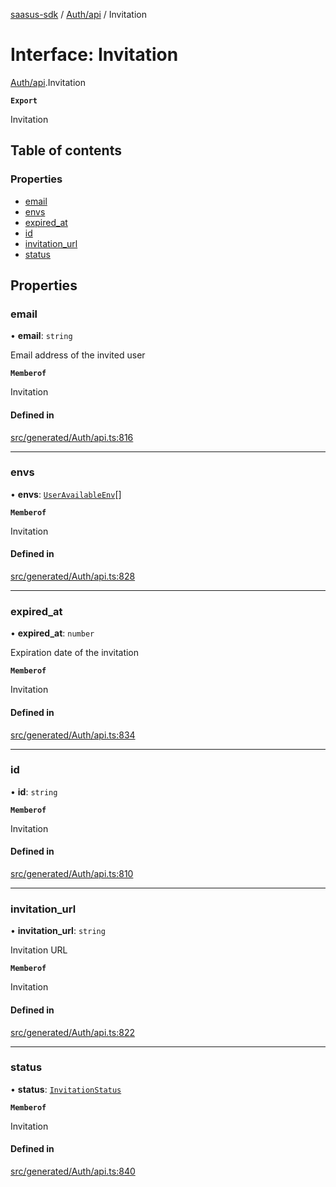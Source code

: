 [saasus-sdk](../README.md) / [Auth/api](../modules/Auth_api.md) / Invitation

# Interface: Invitation

[Auth/api](../modules/Auth_api.md).Invitation

**`Export`**

Invitation

## Table of contents

### Properties

- [email](Auth_api.Invitation.md#email)
- [envs](Auth_api.Invitation.md#envs)
- [expired\_at](Auth_api.Invitation.md#expired_at)
- [id](Auth_api.Invitation.md#id)
- [invitation\_url](Auth_api.Invitation.md#invitation_url)
- [status](Auth_api.Invitation.md#status)

## Properties

### email

• **email**: `string`

Email address of the invited user

**`Memberof`**

Invitation

#### Defined in

[src/generated/Auth/api.ts:816](https://github.com/saasus-platform/saasus-sdk-javascript/blob/c6c266c/src/generated/Auth/api.ts#L816)

___

### envs

• **envs**: [`UserAvailableEnv`](Auth_api.UserAvailableEnv.md)[]

**`Memberof`**

Invitation

#### Defined in

[src/generated/Auth/api.ts:828](https://github.com/saasus-platform/saasus-sdk-javascript/blob/c6c266c/src/generated/Auth/api.ts#L828)

___

### expired\_at

• **expired\_at**: `number`

Expiration date of the invitation

**`Memberof`**

Invitation

#### Defined in

[src/generated/Auth/api.ts:834](https://github.com/saasus-platform/saasus-sdk-javascript/blob/c6c266c/src/generated/Auth/api.ts#L834)

___

### id

• **id**: `string`

**`Memberof`**

Invitation

#### Defined in

[src/generated/Auth/api.ts:810](https://github.com/saasus-platform/saasus-sdk-javascript/blob/c6c266c/src/generated/Auth/api.ts#L810)

___

### invitation\_url

• **invitation\_url**: `string`

Invitation URL

**`Memberof`**

Invitation

#### Defined in

[src/generated/Auth/api.ts:822](https://github.com/saasus-platform/saasus-sdk-javascript/blob/c6c266c/src/generated/Auth/api.ts#L822)

___

### status

• **status**: [`InvitationStatus`](../enums/Auth_api.InvitationStatus.md)

**`Memberof`**

Invitation

#### Defined in

[src/generated/Auth/api.ts:840](https://github.com/saasus-platform/saasus-sdk-javascript/blob/c6c266c/src/generated/Auth/api.ts#L840)
